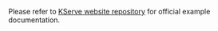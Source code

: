 Please refer to [KServe website repository](https://github.com/kserve/website/tree/main/docs/modelserving) for official example documentation.
